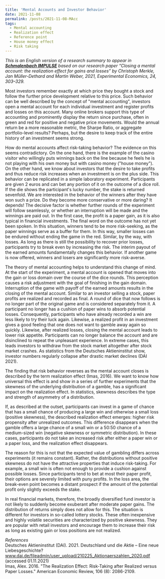 ```yaml
---
title: 'Mental Accounts and Investor Behavior'
date: 2021-11-08
permalink: /posts/2021-11-08-MAcc
tags:
  - Mental accounting
  - Realization effect
  - Reference point
  - House money effect
  - Risk taking
---
```


<i>This is an English version of a research summary to appear in <a href="https://schmalenbach-impulse.de/mentale-konten-und-anlegerverhalten/"><b>Schmalenbach IMPULSE</b></a> based on our research paper “Closing a mental account: the realization effect for gains and losses” by Christoph Merkle, Jan Müller-Dethard and Martin Weber, 2021, Experimental Economics, 24, 303–329.</i>

Most investors remember exactly at which price they bought a stock and follow the further price development relative to this price. Such behavior can be well described by the concept of "mental accounting", investors open a mental account for each individual investment and register profits and losses on this account. Many online brokers support this type of accounting and prominently display the return since purchase, often in green and red for positive and negative price movements. Would the annual return be a more reasonable metric, the Sharpe Ratio, or aggregate portfolio-level results? Perhaps, but the desire to keep track of the entire history of an investment seems strong.

How do mental accounts affect risk-taking behavior? The evidence on this seems contradictory. On the one hand, there is the example of the casino visitor who willingly puts winnings back on the line because he feels he is not playing with his own money but with casino money ("house money"). On the other hand, we know about investors that the desire to take profits and thus reduce risk increases when an investment is on the plus side. This behavior can be replicated in a simple laboratory experiment. Participants are given 2 euros and can bet any portion of it on the outcome of a dice roll. If the die shows the participant's lucky number, the stake is returned sevenfold. We are interested in the behavior of the winners after they have won such a prize. Do they become more conservative or more daring?
It depends! The decisive factor is whether further rounds of the experiment will follow seamlessly, or whether an interruption will be made and the winnings are paid out. In the first case, the profit is a paper gain, as it is also typical in financial investments. The final word on the outcome has not yet been spoken. In this situation, winners tend to be more risk-seeking, as the paper winnings serve as a buffer for them. In this way, smaller losses can be endured without ending the game in the red. Similar, by the way, with losses. As long as there is still the possibility to recover prior losses, participants try to break even by increasing the risk. The interim payout of the earned amounts fundamentally changes this behavior. If another game is now offered, winners and losers are significantly more risk-averse.

The theory of mental accounting helps to understand this change of mind. At the start of the experiment, a mental account is opened that moves into the gain or loss domain over the course of the dice rounds. This perception causes a risk adjustment with the goal of finishing in the gain domain. Interruption of the game with payoff of the earned amounts results in the closing of the mental account. Similar to an investor selling a stock, paper profits are realized and recorded as final. A round of dice that now follows is no longer part of the original game and is considered separately from it. A participant no longer has a cushion of paper wins to absorb potential losses. Consequently, participants who have already recorded a win are less likely to try their luck again. Likewise, a realized profit in an investment gives a good feeling that one does not want to gamble away again so quickly. Likewise, after realized losses, closing the mental account leads to lower risk appetite. Participants can no longer balance the account and are disinclined to repeat the unpleasant experience. In extreme cases, this leads investors to withdraw from the stock market altogether after stock market crashes. As statistics from the Deutsches Aktieninstitut show, investor numbers regularly collapse after drastic market declines (DAI 2021).

The finding that risk behavior reverses as the mental account closes is described by the term realization effect (Imas, 2016). We want to know how universal this effect is and show in a series of further experiments that the skewness of the underlying distribution of a gamble, has a significant impact on the realization effect. In statistics, skewness describes the type and strength of asymmetry of a distribution.

If, as described at the outset, participants can invest in a game of chance that has a small chance of producing a large win and otherwise a small loss (positive skewness), the described realization effect emerges: higher risk propensity after unrealized outcomes. This difference disappears when the gamble offers a large chance of a small win or a 50:50 chance of a medium-sized win (negative skewness or symmetric distribution). In these cases, participants do not take an increased risk after either a paper win or a paper loss, and the realization effect disappears.

The reason for this is not that the expected value of gambling differs across experiments (it remains constant). Rather, the distributions without positive skewness do not have the attractive properties that induce risk-taking. For example, a small win is often not enough to provide a cushion against possible losses. Since participants tend to bet at most their paper profit, their options are severely limited with puny profits. In the loss area, the break-even point becomes a distant prospect if the amount of the potential profit only slightly exceeds the stake.

In real financial markets, therefore, the broadly diversified fund investor is not likely to suddenly become exuberant after moderate paper gains. The distribution of returns simply does not allow for this. The situation is different for investors in so-called lottery stocks. These often inexpensive and highly volatile securities are characterized by positive skewness. They are popular with retail investors and encourage them to increase their risk as long as existing gain or loss positions are not realized.

<i>References</i><br>
Deutsches Aktieninstitut (DAI). 2021. Deutschland und die Aktie – Eine neue Liebesgeschichte? 
www.dai.de/fileadmin/user_upload/210225_Aktionaerszahlen_2020.pdf (accessed 01.11.2021)<br>
Imas, Alex. 2016. "The Realization Effect: Risk-Taking after Realized versus Paper Losses." American Economic Review, 106 (8): 2086-2109.
